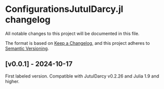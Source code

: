 # ConfigurationsJutulDarcy.jl changelog

All notable changes to this project will be documented in this file.

The format is based on [Keep a Changelog](https://keepachangelog.com/en/1.0.0/),
and this project adheres to [Semantic Versioning](https://semver.org/spec/v2.0.0.html).

<!-- ## [Unreleased] -->

## [v0.0.1] - 2024-10-17
First labeled version. Compatible with JutulDarcy v0.2.26 and Julia 1.9 and higher.
